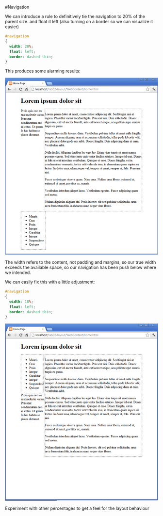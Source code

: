 #Navigation

We can introduce a rule to definitively tie the navigation to 20% of the parent size. and float it left (also turning on a border so we can visualize it easier)

~~~css
#navigation
{  
  width: 20%;
  float: left;  
  border: dashed thin;
}
~~~

This produces some alarming results:

![](./img/11.png)

The width refers to the content, not padding and margins, so our true width exceeds the available space, so our navigation has been push below where we intended.

We can easily fix this with a little adjustment:

~~~css
#navigation
{  
  width: 18%;
  float: left;  
  border: dashed thin;
}
~~~

![](./img/12.png)

Experiment with other percentages to get a feel for the layout behaviour

